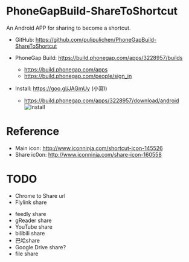 # PhoneGapBuild-ShareToShortcut
An Android APP for sharing to become a shortcut.

- GitHub: https://github.com/pulipulichen/PhoneGapBuild-ShareToShortcut
- PhoneGap Build: https://build.phonegap.com/apps/3228957/builds
    * https://build.phonegap.com/apps
    * https://build.phonegap.com/people/sign_in

- Install: https://goo.gl/JAGmUy (小寫l)
    * https://build.phonegap.com/apps/3228957/download/android
![Install](https://chart.googleapis.com/chart?chs=116x116&cht=qr&chl=https://build.phonegap.com/apps/3228957/install/jAuG33sd1JgqxRQ2xedN&chld=L|1&choe=UTF-8)

# Reference
- Main icon: http://www.iconninja.com/shortcut-icon-145526
- Share ic0on: http://www.iconninja.com/share-icon-160558

# TODO
* Chrome to Share url
* Flylink share
- feedly share
- gReader share
- YouTube share
- bilibili share
- 巴哈share
- Google Drive share?
- file share

